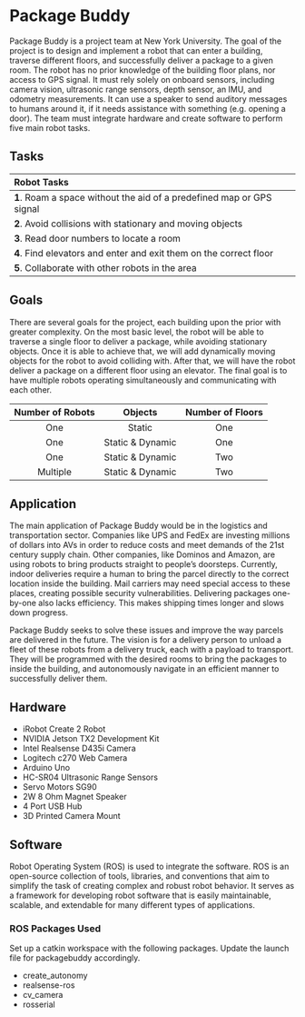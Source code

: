 # Package Buddy

Package Buddy is a project team at New York University. The goal of the project is to design and implement a robot that can enter a building, traverse different floors, and successfully deliver a package to a given room. The robot has no prior knowledge of the building floor plans, nor access to GPS signal. It must rely solely on onboard sensors, including camera vision, ultrasonic range sensors, depth sensor, an IMU, and odometry measurements. It can use a speaker to send auditory messages to humans around it, if it needs assistance with something (e.g. opening a door). The team must integrate hardware and create software to perform five main robot tasks. 

## Tasks
|         Robot Tasks           |
|:--------------------------|
| **1**.   Roam a space without the aid of a predefined map or GPS signal |
| **2**.   Avoid collisions with stationary and moving objects |
| **3**.   Read door numbers to locate a room |
| **4**.   Find elevators and enter and exit them on the correct floor |
| **5**.   Collaborate with other robots in the area |

## Goals
There are several goals for the project, each building upon the prior with greater complexity. On the most basic level, the robot will be able to traverse a single floor to deliver a package, while avoiding stationary objects. Once it is able to achieve that, we will add dynamically moving objects for the robot to avoid colliding with. After that, we will have the robot deliver a package on a different floor using an elevator. The final goal is to have multiple robots operating simultaneously and communicating with each other.

| Number of Robots	| Objects	| Number of Floors|
|:-------------------:|:---------:|:-----------------:|
|One | Static | One |
|One | Static & Dynamic | One |
|One | Static & Dynamic | Two |
|Multiple | Static & Dynamic | Two |

## Application
The main application of Package Buddy would be in the logistics and transportation sector.  Companies like UPS and FedEx are investing millions of dollars into AVs in order to reduce costs and meet demands of the 21st century supply chain.  Other companies, like Dominos and Amazon, are using robots to bring products straight to people’s doorsteps.  Currently, indoor deliveries require a human to bring the parcel directly to the correct location inside the building.  Mail carriers may need special access to these places, creating possible security vulnerabilities.  Delivering packages one-by-one also lacks efficiency.  This makes shipping times longer and slows down progress.

Package Buddy seeks to solve these issues and improve the way parcels are delivered in the future.  The vision is for a delivery person to unload a fleet of these robots from a delivery truck, each with a payload to transport.  They will be programmed with the desired rooms to bring the packages to inside the building, and autonomously navigate in an efficient manner to successfully deliver them.

## Hardware
* iRobot Create 2 Robot
* NVIDIA Jetson TX2 Development Kit
* Intel Realsense D435i Camera
* Logitech c270 Web Camera
* Arduino Uno
* HC-SR04 Ultrasonic Range Sensors
* Servo Motors SG90
* 2W 8 Ohm Magnet Speaker
* 4 Port USB Hub
* 3D Printed Camera Mount

## Software
Robot Operating System (ROS) is used to integrate the software. ROS is an open-source collection of tools, libraries, and conventions that aim to simplify the task of creating complex and robust robot behavior.  It serves as a framework for developing robot software that is easily maintainable, scalable, and extendable for many different types of applications.

### ROS Packages Used
Set up a catkin workspace with the following packages. Update the launch file for packagebuddy accordingly.

* create_autonomy
* realsense-ros
* cv_camera
* rosserial

